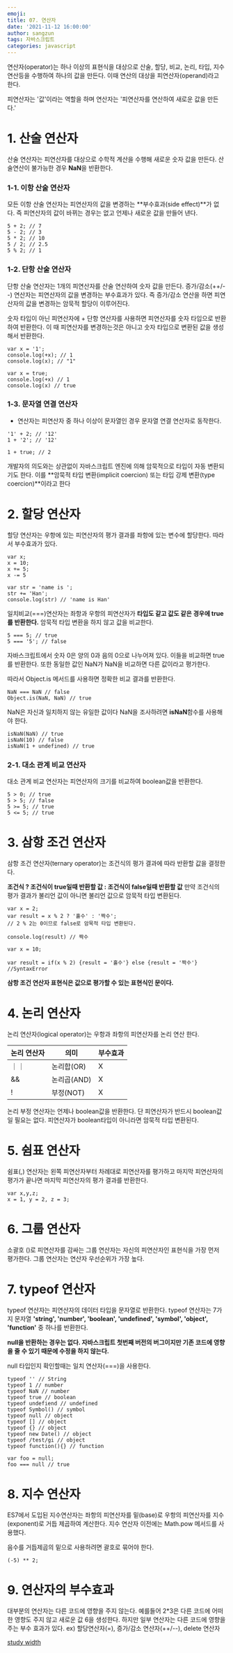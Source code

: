 ```yaml
---
emoji: 
title: 07. 연산자
date: '2021-11-12 16:00:00'
author: sangzun
tags: 자바스크립트
categories: javascript
---
```


연산자(operator)는 하나 이상의 표현식을 대상으로 산술, 할당, 비교, 논리, 타입, 지수연산등을 수행하여 하나의 값을 만든다. 이때 연산의 대상을 피연산자(operand)라고 한다.

피연산자는 '값'이라는 역할을 하며 연산자는 '피연산자를 연산하여 새로운 값을 만든다.'

# 1. 산술 연산자

산술 연산자는 피연산자를 대상으로 수학적 계산을 수행해 새로운 숫자 값을 만든다. 산술연산이 불가능한 경우 **NaN**을 반환한다.

### 1-1. 이항 산술 연산자

모든 이항 산술 연산자는 피연산자의 값을 변경하는 **부수효과(side effect)**가 없다. 즉 피연산자의 값이 바뀌는 경우는 없고 언제나 새로운 값을 만들어 낸다.

```
5 + 2; // 7
5 - 2; // 3
5 * 2; // 10
5 / 2; // 2.5
5 % 2; // 1
```

### 1-2. 단항 산술 연산자

단항 산술 연산자는 1개의 피연산자를 산술 연산하여 숫자 값을 만든다.
증가/감소(++/--) 연산자는 피연산자의 값을 변경하는 부수효과가 있다.
즉 증가/감소 연산을 하면 피연산자의 값을 변경하는 암묵적 할당이 이루어진다.

숫자 타입이 아닌 피연산자에 + 단항 연산자를 사용하면 피연산자를 숫자 타입으로 반환하여 반환한다. 이 때 피연산자를 변경하는것은 아니고 숫자 타입으로 변환된 값을 생성해서 반환한다.

```
var x = '1';
console.log(+x); // 1
console.log(x); // "1"

var x = true;
console.log(+x) // 1
console.log(x) // true
```
### 1-3. 문자열 연결 연산자

+ 연산자는 피연산자 중 하나 이상이 문자열인 경우 문자열 연결 연산자로 동작한다.

```
'1' + 2; // '12'
1 + '2'; // '12'

1 + true; // 2
```
개발자의 의도와는 상관없이 자바스크립트 엔진에 의해 암묵적으로 타입이 자동 변환되기도 한다. 이를 **암묵적 타입 변환(implicit coercion) 또는 타입 강제 변환(type coercion)**이라고 한다 

# 2. 할당 연산자

할당 연산자는 우항에 있는 피연산자의 평가 결과를 좌항에 있는 변수에 할당한다. 따라서 부수효과가 있다.

```
var x;
x = 10;
x += 5;
x -= 5

var str = 'name is ';
str += 'Han';
console.log(str) // 'name is Han'
```

일치비교(===)연산자는 좌항과 우항의 피연산자가 **타입도 같고 값도 같은 경우에 true를 반환한다.** 암묵적 타입 변환을 하지 않고 값을 비교한다.

```
5 === 5; // true
5 === '5'; // false
```

자바스크립트에서 숫자 0은 양의 0과 음의 0으로 나누어져 있다. 이들을 비교하면 true를 반환한다. 또한 동일한 값인 NaN가 NaN을 비교하면 다른 값이라고 평가한다.

따라서 Object.is 메서드를 사용하면 정확한 비교 결과를 반환한다.

```
NaN === NaN // false
Object.is(NaN, NaN) // true
```
NaN은 자신과 일치하지 않는 유일한 값이다 NaN을 조사하려면 **isNaN**함수를 사용해야 한다.

```
isNaN(NaN) // true
isNaN(10) // false
isNaN(1 + undefined) // true
```

### 2-1. 대소 관계 비교 연산자

대소 관계 비교 연산자는 피연산자의 크기를 비교하여 boolean값을 반환한다.

```
5 > 0; // true
5 > 5; // false
5 >= 5; // true
5 <= 5; // true
```

# 3. 삼항 조건 연산자

삼항 조건 연산자(ternary operator)는 조건식의 평가 결과에 따라 반환할 값을 결정한다.

**조건식 ? 조건식이 true일때 반환할 값 : 조건식이 false일때 반환할 값**
만약 조건식의 평가 결과가 불리언 값이 아니면 불리언 값으로 암묵적 타입 변환된다.

```
var x = 2;
var result = x % 2 ? '홀수' : '짝수';
// 2 % 2는 0이므로 false로 암묵적 타입 변환된다.

console.log(result) // 짝수
```

```
var x = 10;

var result = if(x % 2) {result = '홀수'} else {result = '짝수'}
//SyntaxError
```

**삼항 조건 연산자 표현식은 값으로 평가할 수 있는 표현식인 문이다.**

# 4. 논리 연산자

논리 연산자(logical operator)는 우항과 좌항의 피연산자를 논리 연산 한다.

|논리 연산자|의미|부수효과|
|------|---|---|
|｜｜|논리합(OR)|X|
|&&|논리곱(AND)|X|
|!|부정(NOT)|X|

논리 부정 연산자는 언제나 boolean값을 반환한다. 단 피연산자가 반드시 boolean값일 필요는 없다. 피연산자가 boolean타입이 아니라면 암묵적 타입 변환된다.

# 5. 쉼표 연산자

쉼표(,) 연산자는 왼쪽 피연산자부터 차례대로 피연산자를 평가하고 마지막 피연산자의 평가가 끝나면 마지막 피연산자의 평가 결과를 반환한다.

```
var x,y,z;
x = 1, y = 2, z = 3;
```

# 6. 그룹 연산자

소괄호 ()로 피연산자를 감싸는 그룹 연산자는 자신의 피연산자인 표현식을 가장 먼저 평가한다. 그룹 연산자는 연산자 우선순위가 가장 높다.

# 7. typeof 연산자

typeof 연산자는 피연산자의 데이터 타입을 문자열로 반환한다. typeof 연산자는 7가지 문자열 **'string', 'number', 'boolean', 'undefined', 'symbol', 'object', 'function'** 중 하나를 반환한다.

**null을 반환하는 경우는 없다. 자바스크립트 첫번째 버전의 버그이지만 기존 코드에 영향을 줄 수 있기 때문에 수정을 하지 않는다.**


null 타입인지 확인할때는 일치 연산자(===)을 사용한다.

```
typeof '' // String
typeof 1 // number
typeof NaN // number
typeof true // boolean
typeof undefiend // undefined
typeof Symbol() // symbol
typeof null // object
typeof [] // object
typeof {} // object
typeof new Date() // object
typeof /test/gi // object
typeof function(){} // function

var foo = null;
foo === null // true
```

# 8. 지수 연산자

ES7에서 도입된 지수연산자는 좌항의 피연산자를 밑(base)로 우항의 피연산자를 지수(exponent)로 거듭 제곱하여 계산한다. 지수 연산자 이전에는 Math.pow 메서드를 사용했다.

음수를 거듭제곱의 밑으로 사용하려면 괄호로 묶어야 한다.
```
(-5) ** 2;
```

# 9. 연산자의 부수효과

대부분의 연산자는 다른 코드에 영향을 주지 않는다. 예를들어 2*3은 다른 코드에 어떠한 영향도 주지 않고 새로운 값 6을 생성한다. 하지만 일부 연산자는 다른 코드에 영향을 주는 부수 효과가 있다. ex) 할당연산자(=), 증가/감소 연산자(++/--), delete 연산자

<a href="https://velog.io/@hanminss/JS-Group-Study-07.%EC%97%B0%EC%82%B0%EC%9E%90">study width


